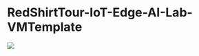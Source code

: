 # RedShirtTour-IoT-Edge-AI-Lab-VMTemplate
<a href="https://azuredeploy.net/?repository=https://github.com/Jiycefer/RedShirtTour-IoT-Edge-AI-Lab-VMTemplate?ptmpl=azuredeploy.parameters.json" target="_blank">
    <img src="http://azuredeploy.net/deploybutton.png"/>
</a>
